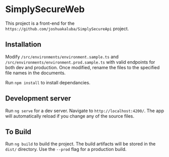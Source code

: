 # SimplySecureWeb

This project is a front-end for the `https://github.com/joshuakaluba/SimplySecureApi` project.

## Installation

Modify  `/src/environments/environment.sample.ts` and `/src/environments/environment.prod.sample.ts` with valid endpoints for both dev and production. Once modified, rename the files to the specified file names in the documents.

Run `npm install` to install dependancies.

## Development server

Run `ng serve` for a dev server. Navigate to `http://localhost:4200/`. The app will automatically reload if you change any of the source files.

## To Build

Run `ng build` to build the project. The build artifacts will be stored in the `dist/` directory. Use the `--prod` flag for a production build.
